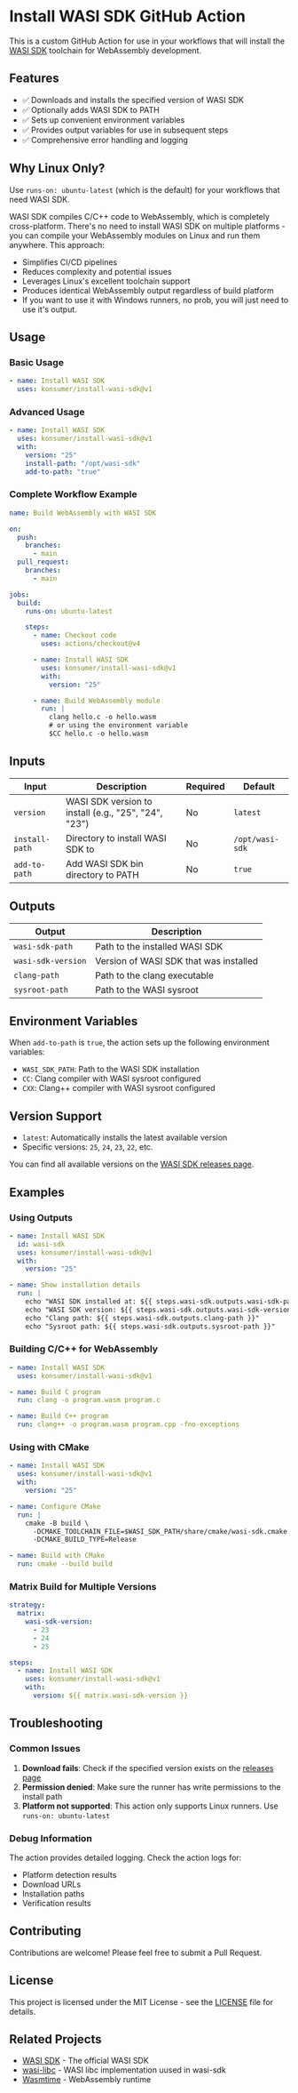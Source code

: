 # Install WASI SDK GitHub Action

This is a custom GitHub Action for use in your workflows that will install the [WASI SDK](https://github.com/WebAssembly/wasi-sdk) toolchain for WebAssembly development.

## Features

- ✅ Downloads and installs the specified version of WASI SDK
- ✅ Optionally adds WASI SDK to PATH
- ✅ Sets up convenient environment variables
- ✅ Provides output variables for use in subsequent steps
- ✅ Comprehensive error handling and logging

## Why Linux Only?

Use `runs-on: ubuntu-latest` (which is the default) for your workflows that need WASI SDK.

WASI SDK compiles C/C++ code to WebAssembly, which is completely cross-platform. There's no need to install WASI SDK on multiple platforms - you can compile your WebAssembly modules on Linux and run them anywhere. This approach:

- Simplifies CI/CD pipelines
- Reduces complexity and potential issues
- Leverages Linux's excellent toolchain support
- Produces identical WebAssembly output regardless of build platform
- If you want to use it with Windows runners, no prob, you will just need to use it's output.

## Usage

### Basic Usage

```yaml
- name: Install WASI SDK
  uses: konsumer/install-wasi-sdk@v1
```

### Advanced Usage

```yaml
- name: Install WASI SDK
  uses: konsumer/install-wasi-sdk@v1
  with:
    version: "25"
    install-path: "/opt/wasi-sdk"
    add-to-path: "true"
```

### Complete Workflow Example

```yaml
name: Build WebAssembly with WASI SDK

on:
  push:
    branches:
      - main
  pull_request:
    branches:
      - main

jobs:
  build:
    runs-on: ubuntu-latest

    steps:
      - name: Checkout code
        uses: actions/checkout@v4

      - name: Install WASI SDK
        uses: konsumer/install-wasi-sdk@v1
        with:
          version: "25"

      - name: Build WebAssembly module
        run: |
          clang hello.c -o hello.wasm
          # or using the environment variable
          $CC hello.c -o hello.wasm
```

## Inputs

| Input          | Description                                          | Required | Default         |
| -------------- | ---------------------------------------------------- | -------- | --------------- |
| `version`      | WASI SDK version to install (e.g., "25", "24", "23") | No       | `latest`        |
| `install-path` | Directory to install WASI SDK to                     | No       | `/opt/wasi-sdk` |
| `add-to-path`  | Add WASI SDK bin directory to PATH                   | No       | `true`          |

## Outputs

| Output             | Description                            |
| ------------------ | -------------------------------------- |
| `wasi-sdk-path`    | Path to the installed WASI SDK         |
| `wasi-sdk-version` | Version of WASI SDK that was installed |
| `clang-path`       | Path to the clang executable           |
| `sysroot-path`     | Path to the WASI sysroot               |

## Environment Variables

When `add-to-path` is `true`, the action sets up the following environment variables:

- `WASI_SDK_PATH`: Path to the WASI SDK installation
- `CC`: Clang compiler with WASI sysroot configured
- `CXX`: Clang++ compiler with WASI sysroot configured

## Version Support

- `latest`: Automatically installs the latest available version
- Specific versions: `25`, `24`, `23`, `22`, etc.

You can find all available versions on the [WASI SDK releases page](https://github.com/WebAssembly/wasi-sdk/releases).

## Examples

### Using Outputs

```yaml
- name: Install WASI SDK
  id: wasi-sdk
  uses: konsumer/install-wasi-sdk@v1
  with:
    version: "25"

- name: Show installation details
  run: |
    echo "WASI SDK installed at: ${{ steps.wasi-sdk.outputs.wasi-sdk-path }}"
    echo "WASI SDK version: ${{ steps.wasi-sdk.outputs.wasi-sdk-version }}"
    echo "Clang path: ${{ steps.wasi-sdk.outputs.clang-path }}"
    echo "Sysroot path: ${{ steps.wasi-sdk.outputs.sysroot-path }}"
```

### Building C/C++ for WebAssembly

```yaml
- name: Install WASI SDK
  uses: konsumer/install-wasi-sdk@v1

- name: Build C program
  run: clang -o program.wasm program.c

- name: Build C++ program
  run: clang++ -o program.wasm program.cpp -fno-exceptions
```

### Using with CMake

```yaml
- name: Install WASI SDK
  uses: konsumer/install-wasi-sdk@v1
  with:
    version: "25"

- name: Configure CMake
  run: |
    cmake -B build \
      -DCMAKE_TOOLCHAIN_FILE=$WASI_SDK_PATH/share/cmake/wasi-sdk.cmake \
      -DCMAKE_BUILD_TYPE=Release

- name: Build with CMake
  run: cmake --build build
```

### Matrix Build for Multiple Versions

```yaml
strategy:
  matrix:
    wasi-sdk-version:
      - 23
      - 24
      - 25

steps:
  - name: Install WASI SDK
    uses: konsumer/install-wasi-sdk@v1
    with:
      version: ${{ matrix.wasi-sdk-version }}
```

## Troubleshooting

### Common Issues

1. **Download fails**: Check if the specified version exists on the [releases page](https://github.com/WebAssembly/wasi-sdk/releases)
2. **Permission denied**: Make sure the runner has write permissions to the install path
3. **Platform not supported**: This action only supports Linux runners. Use `runs-on: ubuntu-latest`

### Debug Information

The action provides detailed logging. Check the action logs for:

- Platform detection results
- Download URLs
- Installation paths
- Verification results

## Contributing

Contributions are welcome! Please feel free to submit a Pull Request.

## License

This project is licensed under the MIT License - see the [LICENSE](LICENSE) file for details.

## Related Projects

- [WASI SDK](https://github.com/WebAssembly/wasi-sdk) - The official WASI SDK
- [wasi-libc](https://github.com/WebAssembly/wasi-libc) - WASI libc implementation uused in wasi-sdk
- [Wasmtime](https://github.com/bytecodealliance/wasmtime) - WebAssembly runtime
